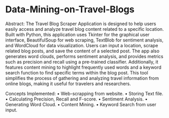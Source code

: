 # Data-Mining-on-Travel-Blogs

Abstract:
                  The Travel Blog Scraper Application is designed to help users easily access and analyze travel blog content related to a specific location. Built with Python, this application uses Tkinter for the graphical user interface, BeautifulSoup for web scraping, TextBlob for sentiment analysis, and WordCloud for data visualization. Users can input a location, scrape related blog posts, and save the content of a selected post. The app also generates word clouds, performs sentiment analysis, and provides metrics such as precision and recall using a pre-trained classifier. Additionally, it features content mining to highlight frequently used words and a keyword search function to find specific terms within the blog post. This tool simplifies the process of gathering and analyzing travel information from online blogs, making it useful for travelers and researchers.


Concepts Implemented:
•	Web-scrapping from website.
•	Storing Text file.
•	Calculating Precision, Recall and F-score.
•	Sentiment Analysis.
•	Generating Word Cloud.
•	Content Mining.
•	Keyword Search from user input.
